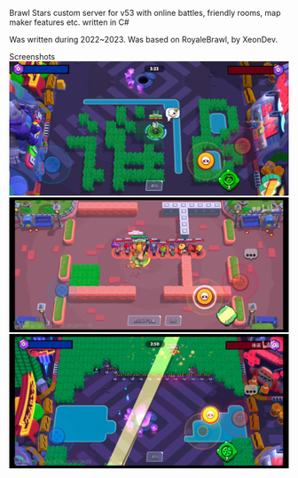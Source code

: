 Brawl Stars custom server for v53 with online battles, friendly rooms, map maker  features etc. written in C#

Was written during 2022~2023.
Was based on RoyaleBrawl, by XeonDev.


Screenshots
![IMG_0252](https://github.com/Shei-Bi/ProjectColette-public/blob/main/IMG_0252.JPG)
![IMG_0251](https://github.com/Shei-Bi/ProjectColette-public/blob/main/IMG_0251.JPG)
![IMG_0250](https://github.com/Shei-Bi/ProjectColette-public/blob/main/IMG_0250.JPG)
